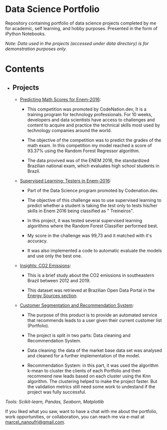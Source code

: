 # Data Science Portfolio

Repository containing portfolio of data science projects completed by me for academic, self learning, and hobby purposes. Presented in the form of iPython Notebooks.

*Note: Data used in the projects (accessed under data directory) is for demonstration purposes only.*

# Contents

* ## Projects
    * [Predicting Math Scores for Enem-2016](https://github.com/MarcelRocha/portfolio_data_science/tree/master/enem_regression): 
      
      * This competition was promoted by CodeNation.dev, It is a training program for technology professionals. For 10 weeks, developers and data scientists have access to challenges and content to acquire and practice the technical skills most used by technology companies around the world.

      * The objective of the competition was to predict the grades of the math exam. In this competition my model reached a score of 93.37% using the Random Forest Regressor algorithm.

      * The data provived was of the ENEM 2016, the standardized Brazilian national exam, which evaluates high school students in Brazil.
    
    * [Supervised Learning: Testers in Enem-2016](https://github.com/MarcelRocha/portfolio_data_science/tree/master/enem_classification): 
      
      * Part of the Data Science program promoted by Codenation.dev.
      
      * The objective of this challenge was to use supervised learning to predict whether a student is taking the test only to tests his/her skills in Enem 2016 being classified as " Treineiros".
      
      * In this project, it was tested several supervised learning algorithms where the Random Forest Classifier performed best.
      
      * My score in the challenge was 99,73 and it matched with it's accuracy.
      
      * It was also implemented a code to automatic evaluate the models and use only the best one. 
 
    * [Insights: CO2 Emissions](https://github.com/MarcelRocha/portfolio_data_science/tree/master/Insight_co2_emissions):
      
      * This is a brief study about the CO2 emissions in southeastern Brazil between 2012 and 2019.
      
      * This dataset was retrieved at Brazilian Open Data Portal in the [Energy Sources section](http://dados.gov.br/dataset/fontes-energeticas).
     
    * [Customer Segmentation and Recommendation System](https://github.com/MarcelRocha/portfolio_data_science/tree/master/recommendation%20system): 
     
      * The purpose of this product is to provide an automated service that recommends leads to a user given their current customer list (Portfolio).
      
      * The project is split in two parts: Data cleaning and Recommendation System.
      
      * Data cleaning: the data of the market base data set was analysed and cleaned for a further implementation of the model.
      
      * Recommendation System: in this part, it was used the algorithm k-mean to cluster the clients of each Portfolio and then recommend new leads based on each cluster using the Knn algorithm. The clustering helped to make the project faster. But the validation metrics still need some work to undestand if the project was fully successful.
    
*Tools: Scikit-learn, Pandas, Seaborn, Matplotlib*

If you liked what you saw, want to have a chat with me about the portfolio, work opportunities, or collaboration, you can reach me via e-mail at marcel_nanoufrj@gmail.com.
